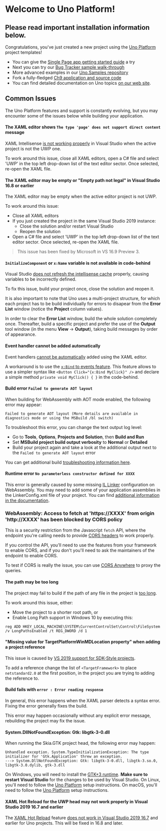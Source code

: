 # Welcome to Uno Platform!

## Please read important installation information below.

Congratulations, you've just created a new project using the [Uno Platform](https://platform.uno/) project templates!

* You can give the [Single Page app getting started guide](https://platform.uno/docs/articles/getting-started-tutorial-1.html) a try
* Next you can try our [Bug Tracker sample walk-through](https://platform.uno/docs/articles/getting-started-tutorial-2.html)
* More advanced examples in our [Uno.Samples repository](https://github.com/unoplatform/uno.samples)
* Fork a fully-fledged [Ch9 application and source code ](https://platform.uno/code-samples/#ch9)
* You can find detailed documentation on Uno topics [on our web site](https://platform.uno/docs/articles/intro.html).

## Common Issues
The Uno Platform features and support is constantly evolving, but you may encounter some of the  issues below while building your application.

#### The XAML editor shows `The type 'page' does not support direct content` message
XAML Intellisense [is not working properly](https://developercommunity.visualstudio.com/content/problem/587980/xaml-intellisense-does-not-use-contentpropertyattr.html) in Visual Studio when the active project is not the UWP one. 

To work around this issue, close all XAML editors, open a C# file and select 'UWP' in the top left drop-down list of the text editor sector. Once selected, re-open the XAML file.

#### The XAML editor may be empty or "Empty path not legal" in Visual Studio 16.8 or earlier

The XAML editor may be empty when the active editor project is not UWP.

To work around this issue:
- Close all XAML editors
- If you just created the project in the same Visual Studio 2019 instance:
  - Close the solution and/or restart Visual Studio
  - Reopen the solution
- Open a C# file and select 'UWP' in the top left drop-down list of the text editor sector. Once selected, re-open the XAML file.

> This issue has been fixed by Microsoft in VS 16.9 Preview 3.

#### `InitializeComponent` or `x:Name` variable is not available in code-behind
Visual Studio [does not refresh the intellisense cache](https://developercommunity.visualstudio.com/content/problem/588021/the-compile-itemgroup-intellisense-cache-is-not-re.html) properly, causing variables to be incorrectly defined.

To fix this issue, build your project once, close the solution and reopen it.

It is also important to note that Uno uses a multi-project structure, for which each project has to be build individually for errors to disapear from the **Error List** window (notice the **Project** column values).

In order to clear the **Error List** window, build the whole solution completely once. Thereafter, build a specific project and prefer the use of the **Output** tool window (in the menu **View** -> **Output**), taking build messages by order of appearance.

#### Event handler cannot be added automatically

Event handlers [cannot be automatically](https://github.com/unoplatform/uno/issues/1348#issuecomment-520300471) added using the XAML editor. 

A workaround is to use the [`x:Bind` to events feature](features/windows-ui-xaml-xbind.md#examples). This feature allows to use a simpler syntax like `<Button Click="{x:Bind MyClick}" />` and declare a simple method `private void MyClick() { }` in the code-behind.

#### Build error `Failed to generate AOT layout`

When building for WebAssembly with AOT mode enabled, the following error may appear:
```
Failed to generate AOT layout (More details are available in diagnostics mode or using the MSBuild /bl switch)
```

To troubleshoot this error, you can change the text output log level:
  - Go to **Tools**, **Options**, **Projects and Solution**, then **Build and Run**
  - Set **MSBuild project build output verbosity** to **Normal** or **Detailed**
  - Build your project again and take a look at the additional output next to the `Failed to generate AOT layout` error

You can get additional build [troubleshooting information here](uno-builds-troubleshooting.md).

#### Runtime error `No parameterless constructor defined for XXXX`
This error is generally caused by some missing [IL Linker](https://github.com/mono/linker/tree/master/docs) configuration on WebAssembly. You may need to add some of your application assemblies in the LinkerConfig.xml file of your project. You can find [additional information in the documentation](features/using-il-linker-webassembly.md).

### WebAssembly: Access to fetch at 'https://XXXX' from origin 'http://XXXX' has been blocked by CORS policy

This is a security restriction from the Javascript `fetch` API, where the endpoint you're calling needs to provide [CORS headers](https://developer.mozilla.org/en-US/docs/Web/HTTP/CORS) to work properly.

If you control the API, you'll need to use the features from your framework to enable CORS, and if you don't you'll need to ask the maintainers of the endpoint to enable CORS.

To test if CORS is really the issue, you can use [CORS Anywhere](https://cors-anywhere.herokuapp.com/) to proxy the queries.

#### The path may be too long
The project may fail to build if the path of any file in the project is [too long](https://docs.microsoft.com/en-us/windows/win32/fileio/maximum-file-path-limitation).

To work around this issue, either:
- Move the project to a shorter root path, or
- Enable Long Path support in Windows 10 by executing this:
```
reg ADD HKEY_LOCAL_MACHINE\SYSTEM\CurrentControlSet\Control\FileSystem /v LongPathsEnabled /t REG_DWORD /d 1
```

#### "Missing value for TargetPlatformWinMDLocation property" when adding a project reference
This issue is caused by [VS 2019 support for SDK-Style projects](https://developercommunity.visualstudio.com/content/problem/1170010/missing-value-for-targetplatformwinmdlocation-prop.html).

To add a reference change the list of `<TargetFramework>` to place `netstandard2.0` at the first position, in the project you are trying to adding the reference to.

#### Build fails with `error : Error reading response`
In general, this error happens when the XAML parser detects a syntax error. Fixing the error generally fixes the build.

This error may happen occasionally without any explicit error message, rebuilding the project may fix the issue.

#### System.DllNotFoundException: Gtk: libgtk-3-0.dll

When running the Skia.GTK project head, the following error may happen:

```
Unhandled exception. System.TypeInitializationException: The type initializer for 'Gtk.Application' threw an exception.
---> System.DllNotFoundException: Gtk: libgtk-3-0.dll, libgtk-3.so.0, libgtk-3.0.dylib, gtk-3.dll
```

On Windows, you will need to install the [GTK+3 runtime](https://github.com/tschoonj/GTK-for-Windows-Runtime-Environment-Installer/releases). **Make sure to restart Visual Studio** for the changes to be used by Visual Studio.
On Linux, you'll need to follow the [Uno Platform](get-started-with-linux.md#setting-up-for-linux) setup instructions.
On macOS, you'll need to follow the [Uno Platform](get-started-vsmac.md) setup instructions.

#### XAML Hot Reload for the UWP head may not work properly in Visual Studio 2019 16.7 and earlier
The [XAML Hot Reload](https://docs.microsoft.com/en-us/visualstudio/xaml-tools/xaml-hot-reload?view=vs-2019) feature [does not work in Visual Studio 2019 16.7](https://developercommunity.visualstudio.com/content/problem/996417/xaml-hot-reload-hot-reload-is-not-working-in-share.html) and earlier for Uno projects. This will be fixed in 16.8 and later.
